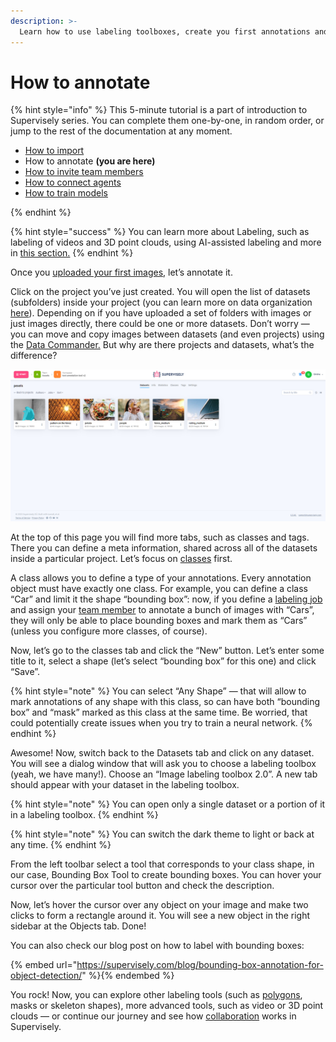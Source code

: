 ```yaml
---
description: >-
  Learn how to use labeling toolboxes, create you first annotations and a little bit more
---
```


# How to annotate

{% hint style="info" %}
This 5-minute tutorial is a part of introduction to Supervisely series. You can complete them one-by-one, in random order, or jump to the rest of the documentation at any moment.

- [How to import](How-to-import.md)
- How to annotate **(you are here)**
- [How to invite team members](Invite-member.md)
- [How to connect agents](connect-your-computer/README.md)
- [How to train models](how-to-train-models.md)

{% endhint %}

{% hint style="success" %}
You can learn more about Labeling, such as labeling of videos and 3D point clouds, using AI-assisted labeling and more in [this section.](../labeling/Labeling-toolbox.md)
{% endhint %}

Once you [uploaded your first images](How-to-import.md), let’s annotate it.

Click on the project you’ve just created. You will open the list of datasets (subfolders) inside your project (you can learn more on data organization [here](../data-organization/overview.md)). Depending on if you have uploaded a set of folders with images or just images directly, there could be one or more datasets. Don’t worry — you can move and copy images between datasets (and even projects) using the [Data Commander.](../data-organization/data-commander/README.md) But why are there projects and datasets, what’s the difference?

![The list of datasets inside a project](datasets.png)

At the top of this page you will find more tabs, such as classes and tags. There you can define a meta information, shared across all of the datasets inside a particular project. Let’s focus on [classes](../data-organization/project/classes/classes.md) first.

A class allows you to define a type of your annotations. Every annotation object must have exactly one class. For example, you can define a class “Car” and limit it the shape “bounding box”: now, if you define a [labeling job](../labeling/jobs/README.md) and assign your [team member](../collaboration/members.md) to annotate a bunch of images with “Cars”, they will only be able to place bounding boxes and mark them as “Cars” (unless you configure more classes, of course).

Now, let’s go to the classes tab and click the “New” button. Let’s enter some title to it, select a shape (let’s select “bounding box” for this one) and click “Save”.

{% hint style="note" %}
You can select “Any Shape” — that will allow to mark annotations of any shape with this class, so can have both “bounding box” and “mask” marked as this class at the same time. Be worried, that could potentially create issues when you try to train a neural network.
{% endhint %}

Awesome! Now, switch back to the Datasets tab and click on any dataset. You will see a dialog window that will ask you to choose a labeling toolbox (yeah, we have many!). Choose an “Image labeling toolbox 2.0”. A new tab should appear with your dataset in the labeling toolbox.

{% hint style="note" %}
You can open only a single dataset or a portion of it in a labeling toolbox.
{% endhint %}

{% hint style="note" %}
You can switch the dark theme to light or back at any time.
{% endhint %}

From the left toolbar select a tool that corresponds to your class shape, in our case, Bounding Box Tool to create bounding boxes. You can hover your cursor over the particular tool button and check the description.

Now, let’s hover the cursor over any object on your image and make two clicks to form a rectangle around it. You will see a new object in the right sidebar at the Objects tab. Done!

You can also check our blog post on how to label with bounding boxes:

{% embed url="<https://supervisely.com/blog/bounding-box-annotation-for-object-detection/>" %}{% endembed %}

You rock! Now, you can explore other labeling tools (such as [polygons](https://supervisely.com/blog/how-to-use-polygon-anotation-tool-for-image-segmentation/), masks or skeleton shapes), more advanced tools, such as video or 3D point clouds — or continue our journey and see how [collaboration](../collaboration/members.md) works in Supervisely.
